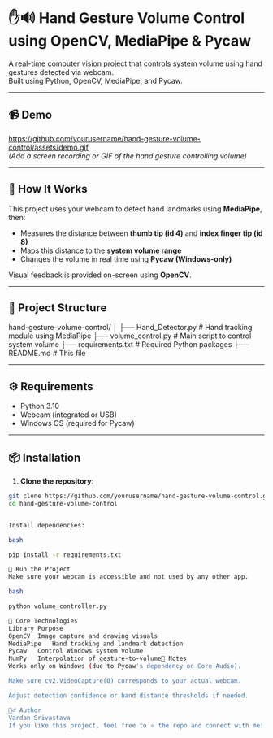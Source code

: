 # ✋🔊 Hand Gesture Volume Control using OpenCV, MediaPipe & Pycaw

A real-time computer vision project that controls system volume using hand gestures detected via webcam.  
Built using Python, OpenCV, MediaPipe, and Pycaw.

---

## 📹 Demo

https://github.com/yourusername/hand-gesture-volume-control/assets/demo.gif  
*(Add a screen recording or GIF of the hand gesture controlling volume)*

---

## 🧠 How It Works

This project uses your webcam to detect hand landmarks using **MediaPipe**, then:

- Measures the distance between **thumb tip (id 4)** and **index finger tip (id 8)**
- Maps this distance to the **system volume range**
- Changes the volume in real time using **Pycaw (Windows-only)**

Visual feedback is provided on-screen using **OpenCV**.

---

## 📁 Project Structure

hand-gesture-volume-control/
│
├── Hand_Detector.py # Hand tracking module using MediaPipe
├── volume_control.py # Main script to control system volume
├── requirements.txt # Required Python packages
├── README.md # This file


---

## ⚙️ Requirements

- Python 3.10
- Webcam (integrated or USB)
- Windows OS (required for Pycaw)

---

## 📦 Installation

1. **Clone the repository**:

```bash
git clone https://github.com/yourusername/hand-gesture-volume-control.git
cd hand-gesture-volume-control


Install dependencies:

bash

pip install -r requirements.txt

🚀 Run the Project
Make sure your webcam is accessible and not used by any other app.

bash

python volume_controller.py

🧱 Core Technologies
Library	Purpose
OpenCV	Image capture and drawing visuals
MediaPipe	Hand tracking and landmark detection
Pycaw	Control Windows system volume
NumPy	Interpolation of gesture-to-volume📌 Notes
Works only on Windows (due to Pycaw's dependency on Core Audio).

Make sure cv2.VideoCapture(0) corresponds to your actual webcam.

Adjust detection confidence or hand distance thresholds if needed.

🙋‍♂️ Author
Vardan Srivastava
If you like this project, feel free to ⭐ the repo and connect with me!

